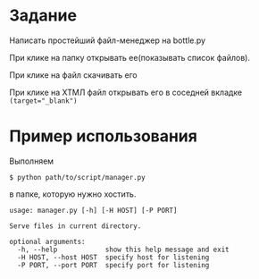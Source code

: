 # Задание

Написать простейший файл-менеджер на bottle.py

При клике на папку открывать ее(показывать список файлов).

При клике на файл скачивать его

При клике на ХТМЛ файл открывать его в соседней вкладке `(target="_blank")`

# Пример использования 

Выполняем 

`$ python path/to/script/manager.py`

в папке, которую нужно хостить.

    usage: manager.py [-h] [-H HOST] [-P PORT]

    Serve files in current directory.

    optional arguments:
      -h, --help            show this help message and exit
      -H HOST, --host HOST  specify host for listening
      -P PORT, --port PORT  specify port for listening
